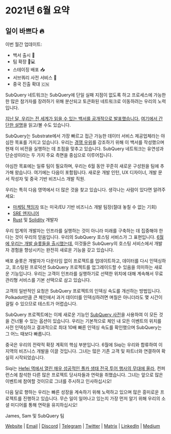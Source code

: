 # 2021년 6월 요약

## 일이 바쁘다 🔥

이번 월간 업데이트:

-   백서 출시 🎊
-   팀 확장 👩💻
-   스테이징 배포 📥
-   서브쿼리 사전 서비스 📖
-   중국 진출 확대 🇨🇳

SubQuery 네트워크는 SubQuery에 단일 실패 지점이 없도록 하고 프로세스에 가능한 한 많은 참가자를 장려하기 위해 분산되고 토큰화된 네트워크로 이동하려는 우리의 노력입니다.

[지난 달, 우리는 전 세계가 읽을 수 있는 백서를 공개적으로 발표했습니다.](https://static.subquery.network/whitepaper.pdf) [여기에서 간단한 설명](https://subquery.medium.com/the-subquery-network-a-summary-46cde0acb010)을 읽고/볼 수도 있습니다.

SubQuery는 Substrate에서 가장 빠르고 접근 가능한 데이터 서비스 제공업체라는 야심찬 목표를 가지고 있습니다. 우리는 [경쟁 우위](https://subquery.medium.com/subquery-network-our-goals-and-competitive-advantages-a6efdd544be4)를 강조하기 위해 이 백서를 작성했으며 현재 이 비전을 실행하는 데 초점을 맞추고 있습니다. SubQuery 네트워크는 유연성과 단순성이라는 두 가지 주요 측면을 중심으로 이루어집니다.

야심찬 목표에는 일류 팀이 필요하며, 우리는 6월 동안 꾸준히 새로운 구성원을 팀에 추가해 왔습니다. 여기에는 다음이 포함됩니다. 새로운 개발 인턴, UX 디자이너, 개발 문서 작성자 및 중국 기반 비즈니스 개발 직원.

우리는 특히 다음 영역에서 더 많은 것을 찾고 있습니다. 생각나는 사람이 있다면 알려주세요:

-   [마케팅 책임자](https://angel.co/company/subquery/jobs/1494376-head-of-marketing) 또는 미국/EU 기반 비즈니스 개발 팀장(절대 놓칠 수 없는 기회)
-   [SRE 엔지니어](https://angel.co/company/subquery/jobs/1497942-site-reliability-engineer)
-   [Rust](https://angel.co/company/subquery/jobs/1494414-rust-developer) 및 [Solidity](https://angel.co/company/subquery/jobs/1494435-solidity-developer) 개발자

우리 업계의 개발자는 인프라를 실행하는 것이 아니라 미래를 구축하는 데 집중해야 한다는 것이 우리의 믿음입니다. 우리의 SubQuery 호스팅 서비스가 그 표현입니다. [6월에 우리는 개발 슬롯들을 출시했는데](https://subquery.medium.com/deployment-slots-are-here-subquery-projects-4fe2629f8858), 이것들은 SubQuery의 호스팅 서비스에서 개발자 경험을 향상시키는 완전히 새로운 기능을 갖고 있습니다.

배포 슬롯은 개발자가 다운타임 없이 프로젝트를 업데이트하고, 데이터를 다시 인덱싱하고, 호스팅된 프로덕션 SubQuery 프로젝트를 업그레이드할 수 있음을 의미하는 새로운 기능입니다. 우리는 고객이 인프라를 실행하기로 선택한 위치에 대해 계속해서 무료 관리형 서비스를 기본 선택으로 삼고 있습니다.

고객의 일반적인 요청은 SubQuery 프로젝트의 인덱싱 속도를 개선하는 방법입니다. Polkadot만큼 큰 체인에서 과거 데이터를 인덱싱하려면 며칠은 아니더라도 몇 시간이 걸릴 수 있으므로 테스트가 어렵습니다.

SubQuery 프로젝트에는 이제 새로운 기능인 [SubQuery 사전](https://subquery.medium.com/subquerys-just-got-a-lot-faster-with-the-dictionary-8a7a1447574)을 사용하여 이 모든 것을 건너뛸 수 있는 옵션이 있습니다. 우리는 기본적으로 체인 내 모든 이벤트의 위치를 ​​사전 인덱싱하고 결과적으로 최대 10배 빠른 인덱싱 속도를 확인했으며 SubQuery는 그 어느 때보다 빠릅니다.

중국은 우리의 전략적 확장 계획의 핵심 부분입니다. 6월에 Siqi는 우리와 합류하여 이 지역의 비즈니스 개발을 이끌 것입니다. 그녀는 많은 기존 고객 및 파트너와 연결하여 확실히 시작되었습니다.

Siqi는 [Hefei 역에서 열린 매우 성공적인 폴카 생태 전국 투어 행사의 무대에 올라](https://twitter.com/SubQueryNetwork/status/1409696588465721348), 컨퍼런스에 참석한 다른 많은 프로젝트 당사자들과 연락을 취했습니다. 그녀는 앞으로 많은 이벤트에 참여할 것이므로 그녀를 주시하고 인사하십시오!

다음 달로 향하는 우리는 빠른 성장을 계속하기 위해 노력하고 있으며 많은 흥미로운 프로젝트를 진행하고 있습니다. 무슨 일이 일어나고 있는지 가장 먼저 알기 위해 우리의 소셜 미디어를 통해 연락을 유지하십시오!

James, Sam 및 SubQuery 팀

[Website](https://subquery.network/) | [Email](mailto:hello@subquery.network) | [Discord](https://discord.com/invite/78zg8aBSMG) | [Telegram](https://t.me/subquerynetwork) | [Twitter](https://twitter.com/subquerynetwork) | [Matrix](https://matrix.to/#/#subquery:matrix.org) | [LinkedIn](https://www.linkedin.com/company/subquery) | [Medium](https://subquery.medium.com/)